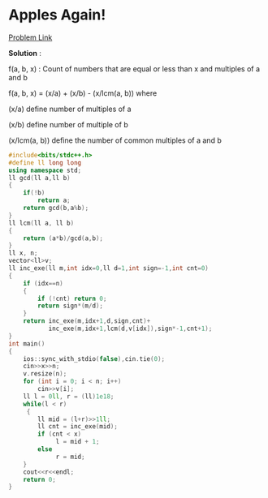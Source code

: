 # Apples Again!

[Problem Link](https://codeforces.com/group/MEqF8b6wBT/contest/277493/problem/M)

**Solution** :

f(a, b, x) :  Count of numbers that are equal or less than x and multiples of a and b

f(a, b, x) = (x/a) + (x/b) - (x/lcm(a, b)) where 

(x/a) define number of multiples of a

(x/b) define number of multiple of b 

(x/lcm(a, b)) define the number of common multiples  of a and b

```cpp
#include<bits/stdc++.h>
#define ll long long
using namespace std;
ll gcd(ll a,ll b)
{
    if(!b)
        return a;
    return gcd(b,a%b);
}
ll lcm(ll a, ll b)
{
    return (a*b)/gcd(a,b);
}
ll x, n;
vector<ll>v;
ll inc_exe(ll m,int idx=0,ll d=1,int sign=-1,int cnt=0)
{
    if (idx==n)
    {
        if (!cnt) return 0;
        return sign*(m/d);
    }
    return inc_exe(m,idx+1,d,sign,cnt)+
           inc_exe(m,idx+1,lcm(d,v[idx]),sign*-1,cnt+1);
}
int main()
{
    ios::sync_with_stdio(false),cin.tie(0);
    cin>>x>>n;
    v.resize(n);
    for (int i = 0; i < n; i++)
        cin>>v[i];
    ll l = 0ll, r = (ll)1e18;
    while(l < r)
     {
        ll mid = (l+r)>>1ll;
        ll cnt = inc_exe(mid);
        if (cnt < x)
             l = mid + 1;
        else
             r = mid;
    }
    cout<<r<<endl;
    return 0;
}

```
